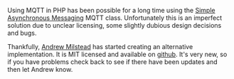 <!--
.. title: MQTT with PHP
.. slug: mqtt-with-php
.. date: 2010-09-09 10:00:59
.. tags: Solutions
.. category:
.. link:
.. description:
.. type: text
-->

Using MQTT in PHP has been possible for a long time using the [Simple
Asynchronous Messaging] MQTT class. Unfortunately this is an imperfect solution
due to unclear licensing, some slightly dubious design decisions and bugs.

Thankfully, [Andrew Milstead] has started creating an alternative
implementation. It is MIT licensed and available on [github]. It's very new, so
if you have problems check back to see if there have been updates and then let
Andrew know.

[Simple Asynchronous Messaging]: http://project-sam.awardspace.com/

[Andrew Milstead]: http://twitter.com/bluerhinos

[github]: http://github.com/bluerhinos/phpMQTT
